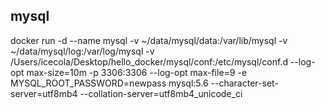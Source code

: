 ## mysql 

docker run -d --name mysql -v ~/data/mysql/data:/var/lib/mysql -v ~/data/mysql/log:/var/log/mysql -v /Users/icecola/Desktop/hello_docker/mysql/conf:/etc/mysql/conf.d --log-opt max-size=10m -p 3306:3306 --log-opt max-file=9 -e MYSQL_ROOT_PASSWORD=newpass mysql:5.6 --character-set-server=utf8mb4 --collation-server=utf8mb4_unicode_ci

<!-- -e 指定screct文件 -e MYSQL_ROOT_PASSWORD_FILE=/run/secrets/mysql-root-->